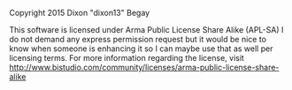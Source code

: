 
Copyright 2015 Dixon "dixon13" Begay

This software is licensed under Arma Public License Share Alike (APL-SA)
I do not demand any express permission request but it would be nice to know when someone is enhancing it so I can maybe use that as well per licensing terms.
For more information regarding the license, visit http://www.bistudio.com/community/licenses/arma-public-license-share-alike
